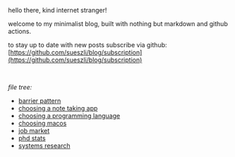 

hello there, kind internet stranger!

welcome to my minimalist blog, built with nothing but markdown and github actions.

to stay up to date with new posts subscribe via github: [https://github.com/sueszli/blog/subscription](https://github.com/sueszli/blog/subscription)

<br>

_file tree:_

- [barrier pattern](<https://sueszli.github.io/blog/barrier%20pattern>)
- [choosing a note taking app](<https://sueszli.github.io/blog/choosing%20a%20note%20taking%20app>)
- [choosing a programming language](<https://sueszli.github.io/blog/choosing%20a%20programming%20language>)
- [choosing macos](<https://sueszli.github.io/blog/choosing%20macos>)
- [job market](<https://sueszli.github.io/blog/job%20market>)
- [phd stats](<https://sueszli.github.io/blog/phd%20stats>)
- [systems research](<https://sueszli.github.io/blog/systems%20research>)
